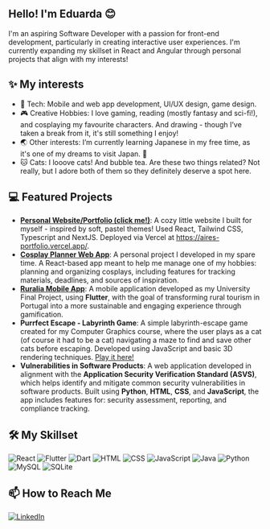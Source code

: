 ## Hello! I'm Eduarda 😊
I'm an aspiring Software Developer with a passion for front-end development, particularly in creating interactive user experiences. I'm currently expanding my skillset in React and Angular through personal projects that align with my interests!

## ✨ My interests
- 📱 Tech: Mobile and web app development, UI/UX design, game design.
- 🎮 Creative Hobbies: I love gaming, reading (mostly fantasy and sci-fi!), and cosplaying my favourite characters. And drawing - though I’ve taken a break from it, it's still something I enjoy! 
- 🌏 Other interests: I’m currently learning Japanese in my free time, as it's one of my dreams to visit Japan. 🌸
- 🐱 Cats: I looove cats! And bubble tea. Are these two things related? Not really, but I adore both of them so they definitely deserve a spot here.

## 💻 Featured Projects
- **[Personal Website/Portfolio (click me!)]([https://github.com/eduarda-aires/cosplanner](https://aires-portfolio.vercel.app/))**: A cozy little website I built for myself - inspired by soft, pastel themes! Used React, Tailwind CSS, Typescript and NextJS. Deployed via Vercel at https://aires-portfolio.vercel.app/.
- **[Cosplay Planner Web App](https://github.com/eduarda-aires/cosplanner)**: A personal project I developed in my spare time. A React-based app meant to help me manage one of my hobbies: planning and organizing cosplays, including features for tracking materials, deadlines, and sources of inspiration.
- **[Ruralia Mobile App](https://github.com/Betolas9/RURALIA-Final-Project)**: A mobile application developed as my University Final Project, using **Flutter**, with the goal of transforming rural tourism in Portugal into a more sustainable and engaging experience through gamification.
- **Purrfect Escape - Labyrinth Game**: A simple labyrinth-escape game created for my Computer Graphics course, where the user plays as a cat (of course it had to be a cat) navigating a maze to find and save other cats before escaping. Developed using JavaScript and basic 3D rendering techniques. [Play it here!](https://raw.githack.com/eduarda-aires/Purrfect-Escape/refs/heads/main/index.html)
- **Vulnerabilities in Software Products**: A web application developed in alignment with the **Application Security Verification Standard (ASVS)**, which helps identify and mitigate common security vulnerabilities in software products. Built using **Python**, **HTML**, **CSS**, and **JavaScript**, the app includes features for: security assessment, reporting, and compliance tracking.

## 🛠️ My Skillset
![React](https://img.shields.io/badge/-React-61DAFB?logo=react&logoColor=black&style=flat)
![Flutter](https://img.shields.io/badge/-Flutter-02569B?logo=flutter&logoColor=white&style=flat)
![Dart](https://img.shields.io/badge/dart-%230175C2.svg?style=for-the-badge&logo=dart&logoColor=white)
![HTML](https://img.shields.io/badge/-HTML-E34F26?logo=html5&logoColor=white&style=flat)
![CSS](https://img.shields.io/badge/-CSS-1572B6?logo=css3&logoColor=white&style=flat)
![JavaScript](https://img.shields.io/badge/-JavaScript-F7DF1E?logo=javascript&logoColor=black&style=flat)
![Java](https://img.shields.io/badge/-Java-007396?logo=java&logoColor=white&style=flat)
![Python](https://img.shields.io/badge/-Python-3776AB?logo=python&logoColor=white&style=flat)
![MySQL](https://img.shields.io/badge/-MySQL-4479A1?logo=mysql&logoColor=white&style=flat)
![SQLite](https://img.shields.io/badge/sqlite-%2307405e.svg?style=for-the-badge&logo=sqlite&logoColor=white)



## 📫 How to Reach Me
[![LinkedIn](https://img.shields.io/badge/-LinkedIn-0077B5?logo=linkedin&logoColor=white&style=flat)](https://www.linkedin.com/in/eduarda-tavares/)

